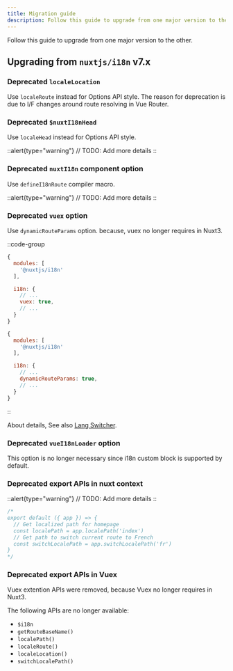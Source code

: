 ```yaml
---
title: Migration guide
description: Follow this guide to upgrade from one major version to the other.
---
```


Follow this guide to upgrade from one major version to the other.

## Upgrading from `nuxtjs/i18n` v7.x


### Deprecated `localeLocation`

Use `localeRoute` instead for Options API style. The reason for deprecation is due to I/F changes around route resolving in Vue Router.

### Deprecated `$nuxtI18nHead`

Use `localeHead` instead for Options API style.

::alert{type="warning"}
// TODO: Add more details
::

### Deprecated `nuxtI18n` component option

Use `defineI18nRoute` compiler macro.

::alert{type="warning"}
// TODO: Add more details
::

### Deprecated `vuex` option

Use `dynamicRouteParams` option. because, vuex no longer requires in Nuxt3.

::code-group

```js [Nuxt 2]
{
  modules: [
    '@nuxtjs/i18n'
  ],

  i18n: {
    // ...
    vuex: true,
    // ...
  }
}
```

```js [Nuxt 3]
{
  modules: [
    '@nuxtjs/i18n'
  ],

  i18n: {
    // ...
    dynamicRouteParams: true,
    // ...
  }
}
```

::

About details, See also [Lang Switcher](../lang-switcher#dynamic-route-parameters).

### Deprecated `vueI18nLoader` option

This option is no longer necessary since i18n custom block is supported by default.

### Deprecated export APIs in nuxt context

::alert{type="warning"}
// TODO: Add more details
::

```js {}[/plugins/myplugin.mjs]
/*
export default ({ app }) => {
  // Get localized path for homepage
  const localePath = app.localePath('index')
  // Get path to switch current route to French
  const switchLocalePath = app.switchLocalePath('fr')
}
*/
```

### Deprecated export APIs in Vuex

Vuex extention APIs were removed, because Vuex no longer requires in Nuxt3.

The following APIs are no longer available:

- `$i18n`
- `getRouteBaseName()`
- `localePath()`
- `localeRoute()`
- `localeLocation()`
- `switchLocalePath()`
